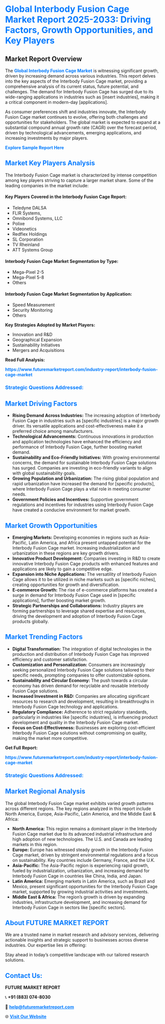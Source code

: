 <h1 style="color: #007BFF;">Global Interbody Fusion Cage Market Report 2025-2033: Driving Factors, Growth Opportunities, and Key Players</h1>

<section id="overview">
<h2>Market Report Overview</h2>
<p>The <a href="https://www.futuremarketreport.com/industry-report/interbody-fusion-cage-market" style="color: #007BFF; text-decoration: none;"><strong>Global Interbody Fusion Cage Market</strong></a> is witnessing significant growth, driven by increasing demand across various industries. This report delves into the key aspects of the Interbody Fusion Cage market, providing a comprehensive analysis of its current status, future potential, and challenges. The demand for Interbody Fusion Cage has surged due to its wide-ranging applications in industries such as [insert industries], making it a critical component in modern-day [applications].</p>
<p>As consumer preferences shift and industries innovate, the Interbody Fusion Cage market continues to evolve, offering both challenges and opportunities for stakeholders. The global market is expected to expand at a substantial compound annual growth rate (CAGR) over the forecast period, driven by technological advancements, emerging applications, and increasing investments by major players.</p>
</section>

<section id="overview">
<p><a href="https://www.futuremarketreport.com/request-sample/reportId=37616" style="color: #007BFF; text-decoration: none;"><strong>Explore Sample Report Here</strong></a></p>
</section>

<section id="key-players">
<h2 style="color: #007BFF;">Market Key Players Analysis</h2>
<p>The Interbody Fusion Cage market is characterized by intense competition among key players striving to capture a larger market share. Some of the leading companies in the market include:</p>
<h4>Key Players Covered in the Interbody Fusion Cage Report:</h4>
<ul><li>Teledyne DALSA</li><li>FLIR Systems,</li><li>Omnibond Systems, LLC</li><li>Polixe</li><li>Videonetics</li><li>Redflex Holdings</li><li>SL Corporation</li><li>TV Rheinland</li><li>ATT Systems Group</li></ul>
<h4>Interbody Fusion Cage Market Segmentation by Type:</h4>
<ul><li>Mega-Pixel 2-5</li><li>Mega-Pixel 5-8</li><li>Others</li></ul>

<h4>Interbody Fusion Cage Market Segmentation by Application:</h4>
<ul><li>Speed Measurement</li><li>Security Monitoring</li><li>Others</li></ul>
<p><strong>Key Strategies Adopted by Market Players:</strong></p>
<ul>
<li>Innovation and R&D</li>
<li>Geographical Expansion</li>
<li>Sustainability Initiatives</li>
<li>Mergers and Acquisitions</li>
</ul>
</section>

<section>
<p><strong>Read Full Analysis: </strong></p><a href="https://www.futuremarketreport.com/industry-report/interbody-fusion-cage-market" style="color: #007BFF; text-decoration: none;"><strong>https://www.futuremarketreport.com/industry-report/interbody-fusion-cage-market</strong></a>
<h3 style="color: #007BFF;">Strategic Questions Addressed:</h3>
</section>

<section id="driving-factors">
<h2 style="color: #007BFF;">Market Driving Factors</h2>
<ul>
<li><strong>Rising Demand Across Industries:</strong> The increasing adoption of Interbody Fusion Cage in industries such as [specific industries] is a major growth driver. Its versatile applications and cost-effectiveness make it a preferred choice among manufacturers.</li>
<li><strong>Technological Advancements:</strong> Continuous innovations in production and application technologies have enhanced the efficiency and performance of Interbody Fusion Cage, further boosting market demand.</li>
<li><strong>Sustainability and Eco-Friendly Initiatives:</strong> With growing environmental concerns, the demand for sustainable Interbody Fusion Cage solutions has surged. Companies are investing in eco-friendly variants to align with global sustainability goals.</li>
<li><strong>Growing Population and Urbanization:</strong> The rising global population and rapid urbanization have increased the demand for [specific products], where Interbody Fusion Cage plays a vital role in meeting consumer needs.</li>
<li><strong>Government Policies and Incentives:</strong> Supportive government regulations and incentives for industries using Interbody Fusion Cage have created a conducive environment for market growth.</li>
</ul>
</section>

<section id="growth-opportunities">
<h2 style="color: #007BFF;">Market Growth Opportunities</h2>
<ul>
<li><strong>Emerging Markets:</strong> Developing economies in regions such as Asia-Pacific, Latin America, and Africa present untapped potential for the Interbody Fusion Cage market. Increasing industrialization and urbanization in these regions are key growth drivers.</li>
<li><strong>Innovative Product Development:</strong> Companies investing in R&D to create innovative Interbody Fusion Cage products with enhanced features and applications are likely to gain a competitive edge.</li>
<li><strong>Expansion into Niche Applications:</strong> The versatility of Interbody Fusion Cage allows it to be utilized in niche markets such as [specific niches], creating opportunities for growth and diversification.</li>
<li><strong>E-commerce Growth:</strong> The rise of e-commerce platforms has created a surge in demand for Interbody Fusion Cage used in [specific applications], further boosting market growth.</li>
<li><strong>Strategic Partnerships and Collaborations:</strong> Industry players are forming partnerships to leverage shared expertise and resources, driving the development and adoption of Interbody Fusion Cage products globally.</li>
</ul>
</section>

<section id="trending-factors">
<h2 style="color: #007BFF;">Market Trending Factors</h2>
<ul>
<li><strong>Digital Transformation:</strong> The integration of digital technologies in the production and distribution of Interbody Fusion Cage has improved efficiency and customer satisfaction.</li>
<li><strong>Customization and Personalization:</strong> Consumers are increasingly seeking personalized Interbody Fusion Cage solutions tailored to their specific needs, prompting companies to offer customizable options.</li>
<li><strong>Sustainability and Circular Economy:</strong> The push towards a circular economy has driven demand for recyclable and reusable Interbody Fusion Cage solutions.</li>
<li><strong>Increased Investment in R&D:</strong> Companies are allocating significant resources to research and development, resulting in breakthroughs in Interbody Fusion Cage technology and applications.</li>
<li><strong>Regulatory Compliance:</strong> Adherence to strict regulatory standards, particularly in industries like [specific industries], is influencing product development and quality in the Interbody Fusion Cage market.</li>
<li><strong>Focus on Cost-Effectiveness:</strong> Businesses are exploring cost-efficient Interbody Fusion Cage solutions without compromising on quality, making the market more competitive.</li>
</ul>
</section>

<section>
<p><strong>Get Full Report: </strong></p><a href="https://www.futuremarketreport.com/industry-report/interbody-fusion-cage-market" style="color: #007BFF; text-decoration: none;"><strong>https://www.futuremarketreport.com/industry-report/interbody-fusion-cage-market</strong></a>
<h3 style="color: #007BFF;">Strategic Questions Addressed:</h3>
</section>


<section id="regional-analysis">
<h2 style="color: #007BFF;">Market Regional Analysis</h2>
<p>The global Interbody Fusion Cage market exhibits varied growth patterns across different regions. The key regions analyzed in this report include North America, Europe, Asia-Pacific, Latin America, and the Middle East & Africa:</p>
<ul>
<li><strong>North America:</strong> This region remains a dominant player in the Interbody Fusion Cage market due to its advanced industrial infrastructure and high adoption of new technologies. The U.S. and Canada are leading markets in this region.</li>
<li><strong>Europe:</strong> Europe has witnessed steady growth in the Interbody Fusion Cage market, driven by stringent environmental regulations and a focus on sustainability. Key countries include Germany, France, and the U.K.</li>
<li><strong>Asia-Pacific:</strong> The Asia-Pacific region is experiencing rapid growth, fueled by industrialization, urbanization, and increasing demand for Interbody Fusion Cage in countries like China, India, and Japan.</li>
<li><strong>Latin America:</strong> Emerging markets in Latin America, such as Brazil and Mexico, present significant opportunities for the Interbody Fusion Cage market, supported by growing industrial activities and investments.</li>
<li><strong>Middle East & Africa:</strong> The region’s growth is driven by expanding industries, infrastructure development, and increasing demand for Interbody Fusion Cage in sectors like [specific sectors].</li>
</ul>
</section>

<footer>
<h2 style="color: #007BFF;">About FUTURE MARKET REPORT</h2>
<p>We are a trusted name in market research and advisory services, delivering actionable insights and strategic support to businesses across diverse industries. Our expertise lies in offering:</p>

<p>Stay ahead in today’s competitive landscape with our tailored research solutions.</p>

<h2 style="color: #007BFF;">Contact Us:</h2>
<p><strong>FUTURE MARKET REPORT</strong></p>
<p>📞 <strong>+91 (883) 074-8030</strong></p>
<p>📧 <strong><a href="mailto:help@futuremarketreport.com" style="color: #007BFF;">help@futuremarketreport.com</a></strong></p>
<p>🌐 <strong><a href="https://www.futuremarketreport.com/" style="color: #007BFF;">Visit Our Website</a></strong></p>
</footer>